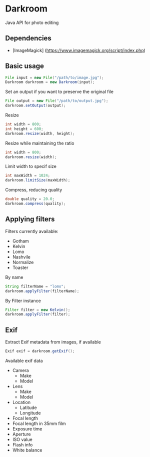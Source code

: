 # Darkroom
Java API for photo editing

## Dependencies
- [ImageMagick] (https://www.imagemagick.org/script/index.php)

## Basic usage  
```java
File input = new File("/path/to/image.jpg");
Darkroom darkroom = new Darkroom(input);
```
Set an output if you want to preserve the original file  
```java
File output = new File("/path/to/output.jpg");
darkroom.setOutput(output);
```
Resize
```java
int width = 800;
int height = 600;
darkroom.resize(width, height);
```
Resize while maintaining the ratio  
```java
int width = 800;
darkroom.resize(width);
```
Limit width to specif size
```java
int maxWidth = 1024;
darkroom.limitSize(maxWidth);
```
Compress, reducing quality
```java
double quality = 20.0;
darkroom.compress(quality);
```
## Applying filters
Filters currently available:
- Gotham
- Kelvin
- Lomo
- Nashvile
- Normalize
- Toaster

By name
```java
String filterName = "lomo";
darkroom.applyFilter(filterName);
```
By Filter instance
```java
Filter filter = new Kelvin();
darkroom.applyFilter(filter);
```
## Exif
Extract Exif metadata from images, if available
```java
Exif exif = darkroom.getExif();
```
Available exif data
- Camera
  - Make
  - Model
- Lens  
  - Make
  - Model
- Location
  - Latitude
  - Longitude
- Focal length
- Focal length in 35mm film
- Exposure time
- Aperture
- ISO value
- Flash info
- White balance
